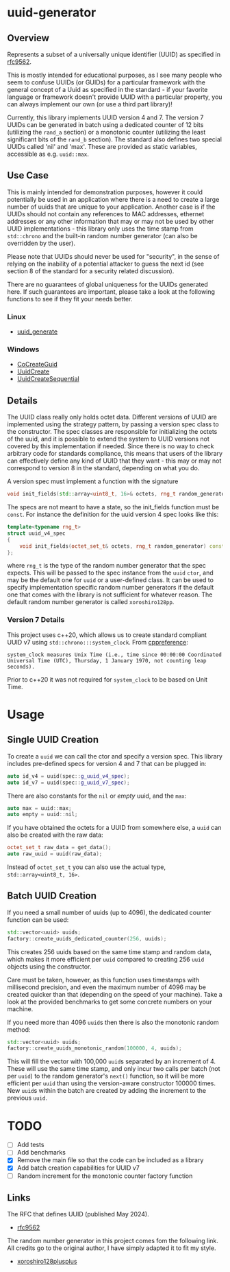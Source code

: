 # uuid-generator

## Overview

Represents a subset of a universally unique identifier (UUID) as specified in [rfc9562](https://datatracker.ietf.org/doc/html/rfc9562#name-requirements-language).

This is mostly intended for educational purposes, as I see many people who seem to confuse UUIDs (or GUIDs) for a particular framework
with the general concept of a Uuid as specified in the standard - if your favorite language or framework doesn't provide UUID with a particular property, you can always implement our own (or use a third part library)!

Currently, this library implements UUID version 4 and 7. The version 7 UUIDs can be generated in batch using a dedicated counter 
of 12 bits (utilizing the `rand_a` section) or a monotonic counter (utilizing the least significant bits of the `rand_b` section). 
The standard also defines two special UUIDs called 'nil' and 'max'. These are provided as static variables, accessible as e.g. `uuid::max`.

## Use Case

This is mainly intended for demonstration purposes, however it could potentially be used in an application where there is a need
to create a large number of uuids that are unique to your application. Another case is if the UUIDs should not contain any references to MAC addresses, ethernet addresses 
or any other information that may or may not be used by other UUID implementations - this library only uses the time stamp from `std::chrono` and the built-in
random number generator (can also be overridden by the user).

Please note that UUIDs should never be used for "security", in the sense of relying on the inability of a potential attacker to 
guess the next id (see section 8 of the standard for a security related discussion).

There are no guarantees of global uniqueness for the UUIDs generated here. If such guarantees are important, please take a look at the following functions 
to see if they fit your needs better.

### Linux

- [uuid_generate](https://www.man7.org/linux/man-pages/man3/uuid_generate.3.html)

### Windows

- [CoCreateGuid](https://learn.microsoft.com/en-us/windows/win32/api/combaseapi/nf-combaseapi-cocreateguid)
- [UuidCreate](https://learn.microsoft.com/en-us/windows/win32/api/rpcdce/nf-rpcdce-uuidcreate)
- [UuidCreateSequential](https://learn.microsoft.com/en-us/windows/win32/api/rpcdce/nf-rpcdce-uuidcreatesequential)

## Details

The UUID class really only holds octet data. Different versions of UUID are implemented using the strategy pattern,
by passing a version spec class to the constructor. The spec classes are responsible for initializing the octets
of the uuid, and it is possible to extend the system to UUID versions not covered by this implementation if needed.
Since there is no way to check arbitrary code for standards compliance, this means that users of the library can
effectively define any kind of UUID that they want - this may or may not correspond to version 8 in the standard,
depending on what you do.

A version spec must implement a function with the signature

```c++
void init_fields(std::array<uint8_t, 16>& octets, rng_t random_generator) const;
```

The specs are not meant to have a state, so the init_fields function must be `const`. For instance the definition
for the uuid version 4 spec looks like this:

```c++
template<typename rng_t>
struct uuid_v4_spec
{
    void init_fields(octet_set_t& octets, rng_t random_generator) const;
};
```

where `rng_t` is the type of the random number generator that the spec expects. This will be passed to the spec instance
from the `uuid` `ctor`, and may be the default one for `uuid` or a user-defined class. It can be used to specify
implementation specific random number generators if the default one that comes with the library is not sufficient for
whatever reason. The default random number generator is called `xoroshiro128pp`.

### Version 7 Details

This project uses c++20, which allows us to create standard compliant UUID v7 using `std::chrono:::system_clock`. 
From [cppreference](https://en.cppreference.com/w/cpp/chrono/system_clock):

```
system_clock measures Unix Time (i.e., time since 00:00:00 Coordinated Universal Time (UTC), Thursday, 1 January 1970, not counting leap seconds).
```

Prior to c++20 it was not required for `system_clock` to be based on Unit Time.

# Usage

## Single UUID Creation

To create a `uuid` we can call the ctor and specify a version spec. This library includes pre-defined specs for version 4 and 7
that can be plugged in:

```c++
auto id_v4 = uuid(spec::g_uuid_v4_spec);
auto id_v7 = uuid(spec::g_uuid_v7_spec);
```

There are also constants for the `nil` or _empty_ uuid, and the `max`:

```c++
auto max = uuid::max;
auto empty = uuid::nil;
```

If you have obtained the octets for a UUID from somewhere else, a `uuid` can also be created with the raw data:

```c++
octet_set_t raw_data = get_data();
auto raw_uuid = uuid(raw_data);
```

Instead of `octet_set_t` you can also use the actual type, `std::array<uint8_t, 16>`.

## Batch UUID Creation

If you need a small number of uuids (up to 4096), the dedicated counter function can be used:

```c++
std::vector<uuid> uuids;
factory::create_uuids_dedicated_counter(256, uuids);
```

This creates 256 uuids based on the same time stamp and random data, which makes it more efficient per `uuid` compared 
to creating 256 `uuid` objects using the constructor.

Care must be taken, however, as this function uses timestamps with millisecond precision, and even the maximum number of 4096 
may be created quicker than that (depending on the speed of your machine). Take a look at the provided benchmarks to get some 
concrete numbers on your machine.

If you need more than 4096 `uuid`s then there is also the monotonic random method:

```c++
std::vector<uuid> uuids;
factory::create_uuids_monotonic_random(100000, 4, uuids);
```

This will fill the vector with 100,000 `uuid`s separated by an increment of 4. These will use the same time stamp, and only
incur two calls per batch (not per `uuid`) to the random generator's `next()` function, so it will be more efficient per `uuid`
than using the version-aware constructor 100000 times. New `uuid`s within the batch are created by adding the increment 
to the previous `uuid`.


# TODO

- [ ] Add tests
- [ ] Add benchmarks
- [x] Remove the main file so that the code can be included as a library
- [x] Add batch creation capabilities for UUID v7
- [ ] Random increment for the monotonic counter factory function

## Links

The RFC that defines UUID (published May 2024).

- [rfc9562](https://datatracker.ietf.org/doc/html/rfc9562#name-requirements-language)

The random number generator in this project comes fom the following link. All credits go to the original author, I 
have simply adapted it to fit my style.
- [xoroshiro128plusplus](https://xoroshiro.di.unimi.it/xoroshiro128plusplus.c)